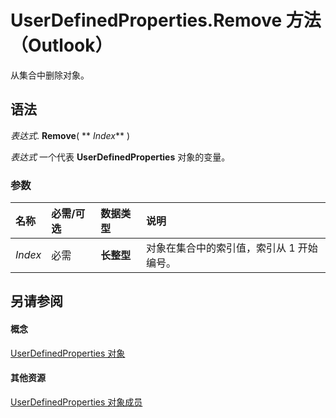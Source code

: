 
# UserDefinedProperties.Remove 方法 （Outlook）

从集合中删除对象。


## 语法

 _表达式_. **Remove**( ** _Index_** )

 _表达式_ 一个代表 **UserDefinedProperties** 对象的变量。


### 参数



|**名称**|**必需/可选**|**数据类型**|**说明**|
|:-----|:-----|:-----|:-----|
| _Index_|必需|**长整型**|对象在集合中的索引值，索引从 1 开始编号。|

## 另请参阅


#### 概念


[UserDefinedProperties 对象](196e5d4c-22be-02d3-95e0-3ea7594c2e4b.md)
#### 其他资源


[UserDefinedProperties 对象成员](127bf216-9c55-db30-086e-6b33f0660ab2.md)